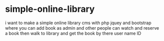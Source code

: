 # simple-online-library
i want to make a simple online library cms with php jquey and bootstrap where you can add book as admin and other people can watch and reserve a book then walk to library and get the book by there user name ID
